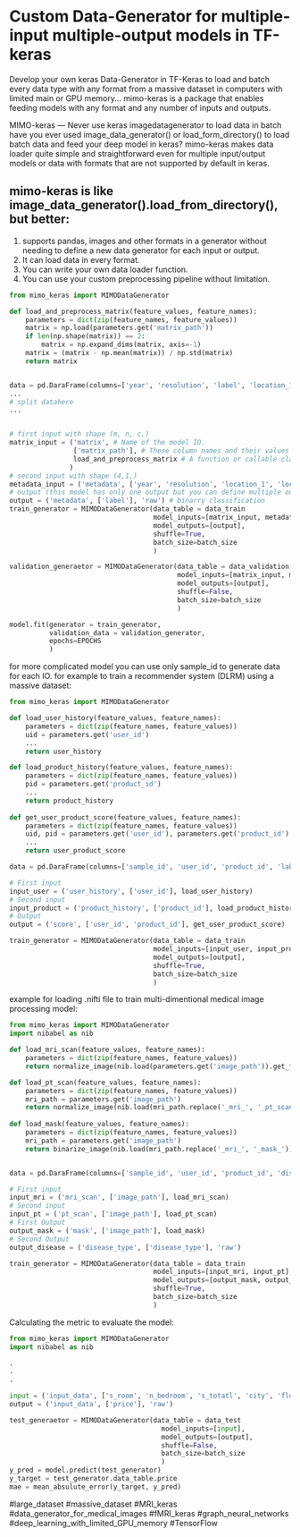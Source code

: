 #  Custom Data-Generator for multiple-input multiple-output models in TF-keras
Develop your own keras Data-Generator in TF-Keras to load and batch every data type with any format from a massive dataset in computers with limited main or GPU memory... mimo-keras is a package that enables feeding models with any format and any number of inputs and outputs.

MIMO-keras — Never use keras imagedatagenerator to load data in batch
have you ever used image_data_generator() or load_form_directory() to load batch data and feed your deep model in keras? mimo-keras makes data loader quite simple and straightforward even for multiple input/output models or data with formats that are not supported by default in keras.

## mimo-keras is like image_data_generator().load_from_directory(), but better:

1. supports pandas, images and other formats in a generator without needing to define a new data generator for each input or output.
2. It can load data in every format.
3. You can write your own data loader function.
4. You can use your custom preprocessing pipeline without limitation.


```python
from mimo_keras import MIMODataGenerator

def load_and_preprocess_matrix(feature_values, feature_names):
    parameters = dict(zip(feature_names, feature_values))
    matrix = np.load(parameters.get('matrix_path'))
    if len(np.shape(matrix)) == 2:
        matrix = np.expand_dims(matrix, axis=-1)
    matrix = (matrix - np.mean(matrix)) / np.std(matrix)
    return matrix


data = pd.DaraFrame(columns=['year', 'resolution', 'label', 'location_1', 'location_2', 'matrix_path'])
...
# split datahere
...


# first input with shape (m, n, c,)
matrix_input = ('matrix', # Name of the model IO.
                ['matrix_path'], # These column names and their values are sent to the your function for each sample in batch generation.
                load_and_preprocess_matrix # A function or callable class to load data and preprocessing. Use 'raw' to send values to the model IO directly.
               )
# second input with shape (4,1,)
metadata_input = ('metadata', ['year', 'resolution', 'location_1', 'location_2'], 'raw')
# output (this model has only one output but you can define multiple outputs like inputs)
output = ('metadata', ['label'], 'raw') # binarry classification
train_generator = MIMODataGenerator(data_table = data_train
                                    model_inputs=[matrix_input, metadata_input],
                                    model_outputs=[output],
                                    shuffle=True,
                                    batch_size=batch_size
                                    )

validation_generaetor = MIMODataGenerator(data_table = data_validation
                                          model_inputs=[matrix_input, metadata_input],
                                          model_outputs=[output],
                                          shuffle=False,
                                          batch_size=batch_size
                                          )

model.fit(generator = train_generator,
          validation_data = validation_generator,
          epochs=EPOCHS
          )
```

for more complicated model you can use only sample_id to generate data for each IO. for example to train a recommender system (DLRM) using a massive dataset:


```python
from mimo_keras import MIMODataGenerator

def load_user_history(feature_values, feature_names):
    parameters = dict(zip(feature_names, feature_values))
    uid = parameters.get('user_id')
    ...
    return user_history

def load_product_history(feature_values, feature_names):
    parameters = dict(zip(feature_names, feature_values))
    pid = parameters.get('product_id')
    ...
    return product_history
    
def get_user_product_score(feature_values, feature_names):
    parameters = dict(zip(feature_names, feature_values))
    uid, pid = parameters.get('user_id'), parameters.get('product_id') 
    ...
    return user_product_score

data = pd.DaraFrame(columns=['sample_id', 'user_id', 'product_id', 'label'])

# First input
input_user = ('user_history', ['user_id'], load_user_history)
# Second input
input_product = ('product_history', ['product_id'], load_product_history)
# Output
output = ('score', ['user_id', 'product_id'], get_user_product_score)

train_generator = MIMODataGenerator(data_table = data_train
                                    model_inputs=[input_user, input_product],
                                    model_outputs=[output],
                                    shuffle=True,
                                    batch_size=batch_size
                                    )
```

example for loading .nifti file to train multi-dimentional medical image processing model:

```python
from mimo_keras import MIMODataGenerator
import nibabel as nib

def load_mri_scan(feature_values, feature_names):
    parameters = dict(zip(feature_names, feature_values))
    return normalize_image(nib.load(parameters.get('image_path')).get_fdata())

def load_pt_scan(feature_values, feature_names):
    parameters = dict(zip(feature_names, feature_values))
    mri_path = parameters.get('image_path')
    return normalize_image(nib.load(mri_path.replace('_mri_', '_pt_scan_')).get_fdata())
        
def load_mask(feature_values, feature_names):
    parameters = dict(zip(feature_names, feature_values))
    mri_path = parameters.get('image_path')
    return binarize_image(nib.load(mri_path.replace('_mri_', '_mask_')).get_fdata())


data = pd.DaraFrame(columns=['sample_id', 'user_id', 'product_id', 'disease_type'])

# First input
input_mri = ('mri_scan', ['image_path'], load_mri_scan)
# Second input
input_pt = ('pt_scan', ['image_path'], load_pt_scan)
# First Output
output_mask = ('mask', ['image_path'], load_mask)
# Second Output
output_disease = ('disease_type', ['disease_type'], 'raw')

train_generator = MIMODataGenerator(data_table = data_train
                                    model_inputs=[input_mri, input_pt],
                                    model_outputs=[output_mask, output_disease],
                                    shuffle=True,
                                    batch_size=batch_size
                                    )
```

Calculating the metric to evaluate the model:

```python
from mimo_keras import MIMODataGenerator
import nibabel as nib

.
.
.

input = ('input_data', ['s_room', 'n_bedroom', 's_totatl', 'city', 'floor', 'location'], 'raw')
output = ('input_data', ['price'], 'raw')

test_generaetor = MIMODataGenerator(data_table = data_test
                                      model_inputs=[input],
                                      model_outputs=[output],
                                      shuffle=False,
                                      batch_size=batch_size
                                      )
y_pred = model.predict(test_generator)
y_target = test_generator.data_table.price
mae = mean_absulute_error(y_target, y_pred)
```

#large_dataset #massive_dataset #MRI_keras #data_generator_for_medical_images #fMRI_keras #graph_neural_networks #deep_learning_with_limited_GPU_memory #TensorFlow
